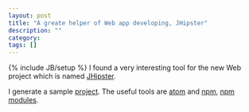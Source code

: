 ```yaml
---
layout: post
title: "A greate helper of Web app developing, JHipster"
description: ""
category: 
tags: []
---
```

{% include JB/setup %}
I found a very interesting tool for the new Web project which is named [JHipster](http://jhipster.github.io).

I generate a sample [project](../attachments/2015-04-26/book.7z).
The useful tools are [atom](../_files/2015-04-26/atom.zip) and [npm](attachments/2015-04-26/npm.7z), [npm modules](attachments/2015-04-26/node_modules.7z).
